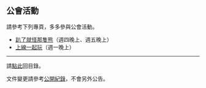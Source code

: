 ## 公會活動

請參考下列專頁，多多參與公會活動。

- [趴了就怪那隻熊](https://dalechou.github.io/wow/raid.html)（週四晚上、週五晚上）
- [上線一起玩](https://dalechou.github.io/wow/mon.html)（週一晚上）

--- 

請[點此](https://dalechou.github.io/wow/)回目錄。

文件變更請參考[公開紀錄](https://github.com/dalechou/wow/commits/master/activities.md)，不會另外公告。
